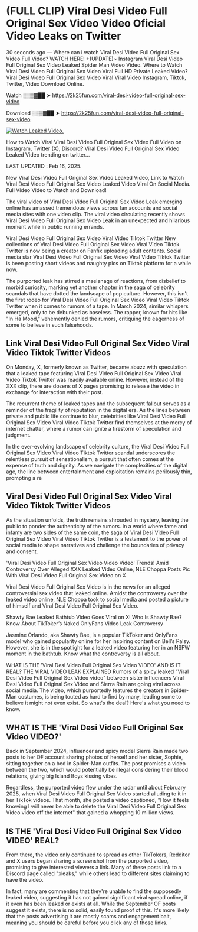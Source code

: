 # (FULL CLIP) Viral Desi Video Full Original Sex Video Video Oficial Video Leaks on Twitter

30 seconds ago — Where can i watch Viral Desi Video Full Original Sex Video Full Video? WATCH HERE! +(UPDATE)~ Instagram Viral Desi Video Full Original Sex Video Leaked Spider Man Video Video. Where to Watch Viral Desi Video Full Original Sex Video Viral Full HD Private Leaked Video? Viral Desi Video Full Original Sex Video Viral Viral Video Instagram, Tiktok, Twitter, Video Download Online.

Watch ░░▒▓██ ➤ https://2k25fun.com/viral-desi-video-full-original-sex-video

Download ░░▒▓██ ➤ https://2k25fun.com/viral-desi-video-full-original-sex-video

[![Watch Leaked Video.](https://miro.medium.com/v2/resize:fit:828/format:webp/1*cilzJN44JGOrTw9NJCrNHA.gif "Watch Leaked Video")](https://2k25fun.com/viral-desi-video-full-original-sex-video)

How to Watch Viral Viral Desi Video Full Original Sex Video Full Video on Instagram, Twitter (X), Discord? Viral Desi Video Full Original Sex Video Leaked Video trending on twitter...

LAST UPDATED : Feb 16, 2025.

New Viral Desi Video Full Original Sex Video Leaked Video, Link to Watch Viral Desi Video Full Original Sex Video Leaked Video Viral On Social Media. Full Video Video to Watch and Download!

The viral video of Viral Desi Video Full Original Sex Video Leak emerging online has amassed tremendous views across fan accounts and social media sites with one video clip. The viral video circulating recently shows Viral Desi Video Full Original Sex Video Leak in an unexpected and hilarious moment while in public running errands.

Viral Desi Video Full Original Sex Video Viral Video Tiktok Twitter New collections of Viral Desi Video Full Original Sex Video Viral Video Tiktok Twitter is now being a creator on Fanfix uploading adult contents. Social media star Viral Desi Video Full Original Sex Video Viral Video Tiktok Twitter is been posting short videos and naughty pics on Tiktok platform for a while now.

The purported leak has stirred a maelanage of reactions, from disbelief to morbid curiosity, marking yet another chapter in the saga of celebrity scandals that have dotted the landscape of pop culture. However, this isn't the first rodeo for Viral Desi Video Full Original Sex Video Viral Video Tiktok Twitter when it comes to rumors of a tape. In March 2024, similar whispers emerged, only to be debunked as baseless. The rapper, known for hits like "In Ha Mood," vehemently denied the rumors, critiquing the eagerness of some to believe in such falsehoods.

## Link Viral Desi Video Full Original Sex Video Viral Video Tiktok Twitter Videos

On Monday, X, formerly known as Twitter, became abuzz with speculation that a leaked tape featuring Viral Desi Video Full Original Sex Video Viral Video Tiktok Twitter was readily available online. However, instead of the XXX clip, there are dozens of X pages promising to release the video in exchange for interaction with their post.

The recurrent theme of leaked tapes and the subsequent fallout serves as a reminder of the fragility of reputation in the digital era. As the lines between private and public life continue to blur, celebrities like Viral Desi Video Full Original Sex Video Viral Video Tiktok Twitter find themselves at the mercy of internet chatter, where a rumor can ignite a firestorm of speculation and judgment.

In the ever-evolving landscape of celebrity culture, the Viral Desi Video Full Original Sex Video Viral Video Tiktok Twitter scandal underscores the relentless pursuit of sensationalism, a pursuit that often comes at the expense of truth and dignity. As we navigate the complexities of the digital age, the line between entertainment and exploitation remains perilously thin, prompting a re

##  Viral Desi Video Full Original Sex Video Viral Video Tiktok Twitter Videos

As the situation unfolds, the truth remains shrouded in mystery, leaving the public to ponder the authenticity of the rumors. In a world where fame and infamy are two sides of the same coin, the saga of Viral Desi Video Full Original Sex Video Viral Video Tiktok Twitter is a testament to the power of social media to shape narratives and challenge the boundaries of privacy and consent.

'Viral Desi Video Full Original Sex Video Video Video' Trends! Amid Controversy Over Alleged XXX Leaked Video Online, NLE Choppa Posts Pic With Viral Desi Video Full Original Sex Video on X

Viral Desi Video Full Original Sex Video is in the news for an alleged controversial sex video that leaked online. Amidst the controversy over the leaked video online, NLE Choppa took to social media and posted a picture of himself and Viral Desi Video Full Original Sex Video.

Shawty Bae Leaked Bathtub Video Goes Viral on X! Who Is Shawty Bae? Know About TikToker’s Naked OnlyFans Video Leak Controversy

Jasmine Orlando, aka Shawty Bae, is a popular TikToker and OnlyFans model who gained popularity online for her inspiring content on Bell’s Palsy. However, she is in the spotlight for a leaked video featuring her in an NSFW moment in the bathtub. Know what the controversy is all about.

WHAT IS THE 'Viral Desi Video Full Original Sex Video VIDEO' AND IS IT REAL? THE VIRAL VIDEO LEAK EXPLAINED Rumors of a spicy leaked "Viral Desi Video Full Original Sex Video video" between sister influencers Viral Desi Video Full Original Sex Video and Sierra Rain are going viral across social media. The video, which purportedly features the creators in Spider-Man costumes, is being touted as hard to find by many, leading some to believe it might not even exist. So what's the deal? Here's what you need to know.

## WHAT IS THE 'Viral Desi Video Full Original Sex Video VIDEO?'

Back in September 2024, influencer and spicy model Sierra Rain made two posts to her OF account sharing photos of herself and her sister, Sophie, sitting together on a bed in Spider-Man outfits. The post promises a video between the two, which would potentially be illegal considering their blood relations, giving big Island Boys kissing vibes.

Regardless, the purported video flew under the radar until about February 2025, when Viral Desi Video Full Original Sex Video started alluding to it in her TikTok videos. That month, she posted a video captioned, "How it feels knowing I will never be able to delete the Viral Desi Video Full Original Sex Video video off the internet" that gained a whopping 10 million views.

## IS THE 'Viral Desi Video Full Original Sex Video VIDEO' REAL?

From there, the video only continued to spread as other TikTokers, Redditor and X users began sharing a screenshot from the purported video, promising to give interested viewers a link. Many of these posts link to a Discord page called "xleaks," while others lead to different sites claiming to have the video.

In fact, many are commenting that they're unable to find the supposedly leaked video, suggesting it has not gained significant viral spread online, if it even has been leaked or exists at all. While the September OF posts suggest it exists, there is no solid, easily found proof of this. It's more likely that the posts advertising it are mostly scams and engagement bait, meaning you should be careful before you click any of those links.